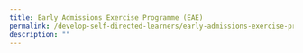```yaml
---
title: Early Admissions Exercise Programme (EAE)
permalink: /develop-self-directed-learners/early-admissions-exercise-programme-eae/
description: ""
---
```

